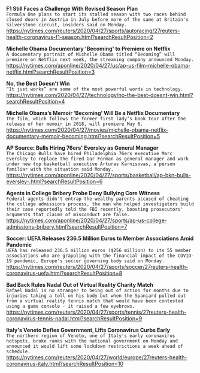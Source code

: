 **F1 Still Faces a Challenge With Revised Season Plan**\
`Formula One plans to start its stalled season with two races behind closed doors in Austria in July before more of the same at Britain's Silverstone circuit, insiders said on Monday.`\
https://nytimes.com/reuters/2020/04/27/sports/autoracing/27reuters-health-coronavirus-f1-season.html?searchResultPosition=2

**Michelle Obama Documentary 'Becoming' to Premiere on Netflix**\
`A documentary portrait of Michelle Obama titled “Becoming” will premiere on Netflix next week, the streaming company announced Monday.`\
https://nytimes.com/aponline/2020/04/27/us/ap-us-film-michelle-obama-netflix.html?searchResultPosition=3

**No, the Best Doesn’t Win**\
`“It just works” are some of the most powerful words in technology.`\
https://nytimes.com/2020/04/27/technology/no-the-best-doesnt-win.html?searchResultPosition=4

**Michelle Obama’s Memoir ‘Becoming’ Will Be a Netflix Documentary**\
`The film, which follows the former first lady’s book tour after the release of her memoir in 2018, will premiere May 6.`\
https://nytimes.com/2020/04/27/movies/michelle-obama-netflix-documentary-memoir-becoming.html?searchResultPosition=5

**AP Source: Bulls Hiring 76ers' Eversley as General Manager**\
`The Chicago Bulls have hired Philadelphia 76ers executive Marc Eversley to replace the fired Gar Forman as general manager and work under new top basketball executive Arturas Karnisovas, a person familiar with the situation said Monday.`\
https://nytimes.com/aponline/2020/04/27/sports/basketball/ap-bkn-bulls-eversley-.html?searchResultPosition=6

**Agents in College Bribery Probe Deny Bullying Core Witness**\
`Federal agents didn't entrap the wealthy parents accused of cheating the college admissions process, the man who helped investigators build their case reportedly told the FBI recently, boosting prosecutors' arguments that claims of misconduct are false.`\
https://nytimes.com/aponline/2020/04/27/sports/ap-us-college-admissions-bribery.html?searchResultPosition=7

**Soccer: UEFA Releases 236.5 Million Euros to Member Associations Amid Pandemic**\
`UEFA has released 236.5 million euros ($256 million) to its 55 member associations who are grappling with the financial impact of the COVID-19 pandemic, Europe's soccer governing body said on Monday.`\
https://nytimes.com/reuters/2020/04/27/sports/soccer/27reuters-health-coronavirus-uefa.html?searchResultPosition=8

**Bad Back Rules Nadal Out of Virtual Reality Charity Match**\
`Rafael Nadal is no stranger to being out of action for months due to injuries taking a toll on his body but when the Spaniard pulled out from a virtual reality tennis match that would have been contested using a game console - it raised a few eyebrows.`\
https://nytimes.com/reuters/2020/04/27/sports/tennis/27reuters-health-coronavirus-tennis-nadal.html?searchResultPosition=9

**Italy's Veneto Defies Government, Lifts Coronavirus Curbs Early**\
`The northern region of Veneto, one of Italy's early coronavirus hotspots, broke ranks with the national government on Monday and announced it would lift some lockdown restrictions a week ahead of schedule.`\
https://nytimes.com/reuters/2020/04/27/world/europe/27reuters-health-coronavirus-italy.html?searchResultPosition=10

